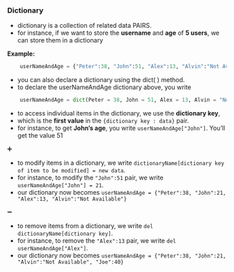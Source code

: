 ### Dictionary

- dictionary is a collection of related data PAIRS. 
- for instance, if we want to store the **username** and **age** of **5 users**, we can store them in a dictionary

**Example:**
```python
    userNameAndAge = {"Peter":38, "John":51, "Alex":13, "Alvin":"Not Available"}
```
- you can also declare a dictionary using the dict( ) method. 
- to declare the userNameAndAge dictionary above, you write
```python
    userNameAndAge = dict(Peter = 38, John = 51, Alex = 13, Alvin = "Not Available")
```


- to access individual items in the dictionary, we use the **dictionary key**, 
- which is the **first value** in the `{dictionary key : data}` pair.
- for instance, to get **John’s age**, you write `userNameAndAge["John"]`. You’ll get the value 51


:heavy_plus_sign:
- to modify items in a dictionary, we write `dictionaryName[dictionary key of item to be modified] = new data`. 
- for instance, to modify the `"John":51` pair, we write `userNameAndAge["John"] = 21`. 
- our dictionary now becomes `userNameAndAge = {"Peter":38, "John":21, "Alex":13, "Alvin":"Not Available"}`

:heavy_minus_sign:
- to remove items from a dictionary, we write `del dictionaryName[dictionary key]`. 
- for instance, to remove the `"Alex":13` pair, we write `del userNameAndAge["Alex"]`.
- our dictionary now becomes `userNameAndAge = {"Peter":38, "John":21, "Alvin":"Not Available", "Joe":40}`

